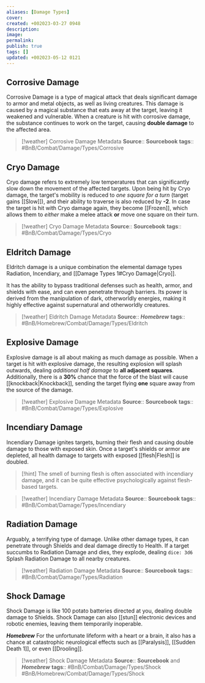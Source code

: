 ```yaml
---
aliases: [Damage Types]
cover: 
created: +002023-03-27 0948
description: 
image: 
permalink: 
publish: true
tags: []
updated: +002023-05-12 0121
---
```


## Corrosive Damage

Corrosive Damage is a type of magical attack that deals significant damage to armor and metal objects, as well as living creatures. This damage is caused by a magical substance that eats away at the target, leaving it weakened and vulnerable. When a creature is hit with corrosive damage, the substance continues to work on the target, causing **double damage** to the affected area.

> [!weather]  Corrosive Damage Metadata
> **Source**:: **Sourcebook**
> **tags**:: #BnB/Combat/Damage/Types/Corrosive

## Cryo Damage

Cryo damage refers to extremely low temperatures that can significantly slow down the movement of the affected targets. Upon being hit by Cryo damage, the target's mobility is reduced to *one square for a turn* (target gains [[Slow]]), and their ability to traverse is also reduced by **-2**. In case the target is hit with Cryo damage again, they become [[Frozen]], which allows them to *either* make a melee attack **or** move one square on their turn.

> [!weather]  Cryo Damage Metadata
> **Source**:: **Sourcebook**
> **tags**:: #BnB/Combat/Damage/Types/Cryo

## Eldritch Damage

Eldritch damage is a unique combination the elemental damage types Radiation, Incendiary, and [[Damage Types 1#Cryo Damage|Cryo]].

It has the ability to bypass traditional defenses such as health, armor, and shields with ease, and can even penetrate through barriers. Its power is derived from the manipulation of dark, otherworldly energies, making it highly effective against supernatural and otherworldly creatures.

> [!weather]  Eldritch Damage Metadata
> **Source**:: ***Homebrew***
> **tags**:: #BnB/Homebrew/Combat/Damage/Types/Eldritch

## Explosive Damage

Explosive damage is all about making as much damage as possible. 
When a target is hit with explosive damage, the resulting explosion will splash outwards, dealing *additional half damage* to **all adjacent squares**. Additionally, there is a **30%** chance that the force of the blast will cause [[knockback|Knockback]], sending the target flying **one** square away from the source of the damage.

> [!weather]  Explosive Damage Metadata
> **Source**:: **Sourcebook**
> **tags**:: #BnB/Combat/Damage/Types/Explosive

## Incendiary Damage

Incendiary Damage ignites targets, burning their flesh and causing double damage to those with exposed skin. Once a target's shields or armor are depleted, all health damage to targets with exposed [[flesh|Flesh]] is doubled.

>[!hint] The smell of burning flesh is often associated with incendiary damage, and it can be quite effective psychologically against flesh-based targets.

> [!weather]  Incendiary Damage Metadata
> **Source**:: **Sourcebook**
> **tags**:: #BnB/Combat/Damage/Types/Incendiary

## Radiation Damage

Arguably, a terrifying type of damage. Unlike other damage types, it can penetrate through Shields and deal damage directly to Health. If a target succumbs to Radiation Damage and dies, they explode, dealing `dice: 3d6` Splash Radiation Damage to all nearby creatures.


> [!weather]  Radiation Damage Metadata
> **Source**:: **Sourcebook**
> **tags**:: #BnB/Combat/Damage/Types/Radiation

## Shock Damage

Shock Damage is like 100 potato batteries directed at you, dealing double damage to Shields. Shock Damage can also [[stun]] electronic devices and robotic enemies, leaving them temporarily inoperable.

***Homebrew***
For the unfortunate lifeform with a heart or a brain, it also has a chance at catastrophic neurological effects such as [[Paralysis]], [[Sudden Death 1]], or even [[Drooling]].

> [!weather]  Shock Damage Metadata
> **Source**:: **Sourcebook** and ***Homebrew***
> **tags**:: #BnB/Combat/Damage/Types/Shock #BnB/Homebrew/Combat/Damage/Types/Shock 
